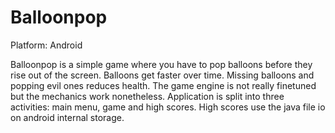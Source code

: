 # Balloonpop
Platform: Android

Balloonpop is a simple game where you have to pop balloons before they rise out of the screen.
Balloons get faster over time. Missing balloons and popping evil ones reduces health.
The game engine is not really finetuned but the mechanics work nonetheless. 
Application is split into three activities: main menu, game and high scores.
High scores use the java file io on android internal storage.

